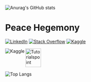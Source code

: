 ![Anurag's GitHub stats](https://github-readme-stats.vercel.app/api?username=Tornacyclo&count_private=true&show_icons=true&theme=react&ring_color=0F52BA&border_radius=5)


# Peace Hegemony

[![LinkedIn](https://img.shields.io/badge/linkedin-%230077B5.svg?style=for-the-badge&logo=linkedin&logoColor=white)](https://linkedin.com/in/yourusername)
[![Stack Overflow](https://img.shields.io/badge/-Stackoverflow-FE7A16?style=for-the-badge&logo=stack-overflow&logoColor=white)](https://stackoverflow.com/users/yourid)
[![Kaggle](https://img.shields.io/badge/Kaggle-035a7d?style=for-the-badge&logo=kaggle&logoColor=white)](https://www.kaggle.com/peacehegemony)


<a href="https://www.tutorialspoint.com"><img src="https://www.tutorialspoint.com/assets/questions/media/426142-1668760765.png" alt="Tutorialspoint" style="width:50px;height:60px;"></a>
<a href="https://www.kaggle.com/code/peacehegemony/textobject-pair-exploration?scriptVersionId=118161895" target="_blank"><img align="left" alt="Kaggle" title="Open in Kaggle" src="https://kaggle.com/static/images/open-in-kaggle.svg"></a>


![Top Langs](https://github-readme-stats.vercel.app/api/top-langs/?username=Tornacyclo&langs_count=10&theme=react&border_radius=5)
